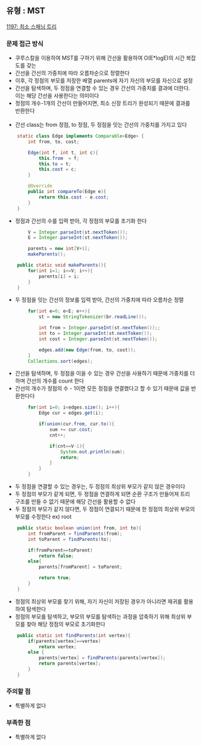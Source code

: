 ## 유형 : MST
[1197: 최소 스패닝 트리](https://www.acmicpc.net/problem/1197)

### 문제 접근 방식
  - 쿠루스칼을 이용하여 MST를 구하기 위해 간선을 활용하여 O(E*logE)의 시간 복잡도를 갖는
  - 간선을 간선의 가중치에 따라 오름차순으로 정렬한다
  - 이후, 각 정점의 부모를 저장한 배열 parents에 자기 자신의 부모를 자신으로 설정
  - 간선을 탐색하며, 두 정점을 연결할 수 있는 경우 간선의 가중치를 결과에 더한다. 이는 해당 간선을 사용한다는 의미이다
  - 정점의 개수-1개의 간선이 만들어지면, 최소 신장 트리가 완성되기 때문에 결과를 반환한다
<br></br>
  - 간선 class는 from 정점, to 정점, 두 정점을 잇는 간선의 가중치를 가지고 있다
``` Java
    static class Edge implements Comparable<Edge> {
        int from, to, cost;

        Edge(int f, int t, int c){
            this.from  = f;
            this.to = t;
            this.cost = c;
        }

        @Override
        public int compareTo(Edge e){
            return this.cost - e.cost;
        }
    }
```

  - 정점과 간선의 수를 입력 받아, 각 정점의 부모를 초기화 한다
``` Java
        V = Integer.parseInt(st.nextToken());
        E = Integer.parseInt(st.nextToken());

        parents = new int[V+1];
        makeParents();
```

``` Java
    public static void makeParents(){
        for(int i=1; i<=V; i++){
            parents[i] = i;
        }
    }
```

- 두 정점을 잇는 간선의 정보를 입력 받아, 간선의 가중치에 따라 오름차순 정렬
``` Java
        for(int e=0; e<E; e++){
            st = new StringTokenizer(br.readLine());

            int from = Integer.parseInt(st.nextToken());;
            int to = Integer.parseInt(st.nextToken());
            int cost = Integer.parseInt(st.nextToken());

            edges.add(new Edge(from, to, cost));
        }
        Collections.sort(edges);
```

- 간선을 탐색하며, 두 정점을 이을 수 있는 경우 간선을 사용하기 때문에 가중치를 더하며 간선의 개수를 count 한다
- 간선의 개수가 정점의 수 - 1이면 모든 정점을 연결했다고 할 수 있기 때문에 값을 반환한다다
``` Java
        for(int i=0; i<edges.size(); i++){
            Edge cur = edges.get(i);

            if(union(cur.from, cur.to)){
                sum += cur.cost;
                cnt++;

                if(cnt==V-1){
                    System.out.println(sum);
                    return;
                }
            }
        }
```

- 두 정점을 연결할 수 있는 경우는, 두 정점의 최상위 부모가 같지 않은 경우이다
- 두 정점의 부모가 같게 되면, 두 정점을 연결하게 되면 순환 구조가 만들어져 트리 구조를 만들 수 없기 때문에 해당 간선을 활용할 수 없다
- 두 정점의 부모가 같지 않다면, 두 정점이 연결되기 때문에 한 정점의 최상위 부모의 부모를 수정한다 ex) root
``` Java
    public static boolean union(int from, int to){
        int fromParent = findParents(from);
        int toParent = findParents(to);

        if(fromParent==toParent)
            return false;
        else{
            parents[fromParent] = toParent;

            return true;
        }
    }
```

- 정점의 최상위 부모를 찾기 위해, 자기 자신이 저장된 경우가 아니라면 재귀를 활용하여 탐색한다
- 정점의 부모를 탐색하고, 부모의 부모를 탐색하는 과정을 압축하기 위해 최상위 부모를 찾아 해당 정점의 부모로 초기화한다
``` Java
    public static int findParents(int vertex){
        if(parents[vertex]==vertex)
            return vertex;
        else {
            parents[vertex] = findParents(parents[vertex]);
            return parents[vertex];
        }
    }
```
### 주의할 점
  - 특별하게 없다

### 부족한 점
  - 특별하게 없다
    
